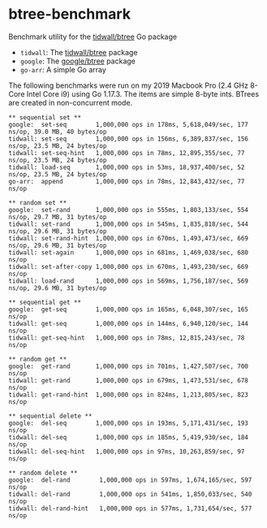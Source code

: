 # btree-benchmark

Benchmark utility for the [tidwall/btree](https://github.com/tidwall/btree) Go package

- `tidwall`: The [tidwall/btree](https://github.com/tidwall/btree) package
- `google`: The [google/btree](https://github.com/google/btree) package
- `go-arr`: A simple Go array

The following benchmarks were run on my 2019 Macbook Pro (2.4 GHz 8-Core Intel Core i9) 
using Go 1.17.3. The items are simple 8-byte ints. BTrees are created in non-concurrent mode.

```
** sequential set **
google:  set-seq        1,000,000 ops in 178ms, 5,618,049/sec, 177 ns/op, 39.0 MB, 40 bytes/op
tidwall: set-seq        1,000,000 ops in 156ms, 6,389,837/sec, 156 ns/op, 23.5 MB, 24 bytes/op
tidwall: set-seq-hint   1,000,000 ops in 78ms, 12,895,355/sec, 77 ns/op, 23.5 MB, 24 bytes/op
tidwall: load-seq       1,000,000 ops in 53ms, 18,937,400/sec, 52 ns/op, 23.5 MB, 24 bytes/op
go-arr:  append         1,000,000 ops in 78ms, 12,843,432/sec, 77 ns/op

** random set **
google:  set-rand       1,000,000 ops in 555ms, 1,803,133/sec, 554 ns/op, 29.7 MB, 31 bytes/op
tidwall: set-rand       1,000,000 ops in 545ms, 1,835,818/sec, 544 ns/op, 29.6 MB, 31 bytes/op
tidwall: set-rand-hint  1,000,000 ops in 670ms, 1,493,473/sec, 669 ns/op, 29.6 MB, 31 bytes/op
tidwall: set-again      1,000,000 ops in 681ms, 1,469,038/sec, 680 ns/op
tidwall: set-after-copy 1,000,000 ops in 670ms, 1,493,230/sec, 669 ns/op
tidwall: load-rand      1,000,000 ops in 569ms, 1,756,187/sec, 569 ns/op, 29.6 MB, 31 bytes/op

** sequential get **
google:  get-seq        1,000,000 ops in 165ms, 6,048,307/sec, 165 ns/op
tidwall: get-seq        1,000,000 ops in 144ms, 6,940,120/sec, 144 ns/op
tidwall: get-seq-hint   1,000,000 ops in 78ms, 12,815,243/sec, 78 ns/op

** random get **
google:  get-rand       1,000,000 ops in 701ms, 1,427,507/sec, 700 ns/op
tidwall: get-rand       1,000,000 ops in 679ms, 1,473,531/sec, 678 ns/op
tidwall: get-rand-hint  1,000,000 ops in 824ms, 1,213,805/sec, 823 ns/op

** sequential delete **
google:  del-seq        1,000,000 ops in 193ms, 5,171,431/sec, 193 ns/op
tidwall: del-seq        1,000,000 ops in 185ms, 5,419,930/sec, 184 ns/op
tidwall: del-seq-hint   1,000,000 ops in 97ms, 10,263,859/sec, 97 ns/op

** random delete **
google:  del-rand        1,000,000 ops in 597ms, 1,674,165/sec, 597 ns/op
tidwall: del-rand        1,000,000 ops in 541ms, 1,850,033/sec, 540 ns/op
tidwall: del-rand-hint   1,000,000 ops in 577ms, 1,731,654/sec, 577 ns/op
```
